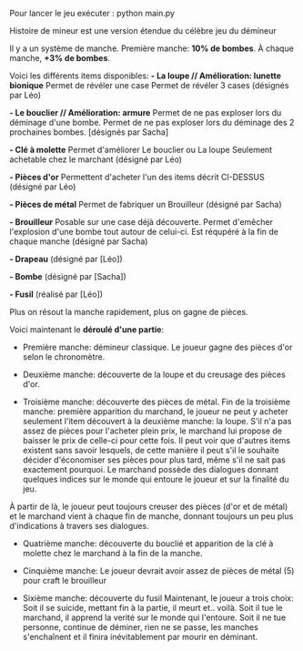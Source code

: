 Pour lancer le jeu exécuter : python main.py

Histoire de mineur est une version étendue du célèbre jeu du démineur

Il y a un système de manche.
Première manche: **10% de bombes**.
À chaque manche, **+3% de bombes**.

Voici les différents items disponibles:
**- La loupe // Amélioration: lunette bionique**
Permet de révéler une case
Permet de révéler 3 cases
(désignés par Léo)

**- Le bouclier // Amélioration: armure**
Permet de ne pas exploser lors du déminage d'une bombe.
Permet de ne pas exploser lors du déminage des 2 prochaines bombes. [désignés par Sacha]

**- Clé à molette**
Permet d'améliorer Le bouclier ou La loupe
Seulement achetable chez le marchant
(désigné par Léo)

**- Pièces d'or**
Permettent d'acheter l'un des items décrit CI-DESSUS
(désigné par Léo)

**- Pièces de métal**
Permet de fabriquer un Brouilleur
(désigné par Sacha)

**- Brouilleur**
Posable sur une case déjà découverte. Permet d'emêcher l'explosion d'une bombe tout autour de celui-ci.
Est réqupéré à la fin de chaque manche
(désigné par Sacha)

**- Drapeau**
(désigné par [Léo])

**- Bombe**
(désigné par [Sacha])

**- Fusil**
(réalisé par [Léo])

Plus on résout la manche rapidement, plus on gagne de pièces.

Voici maintenant le **déroulé d'une partie**:
- Première manche: démineur classique. Le joueur gagne des pièces d'or selon le chronomètre.

- Deuxième manche: découverte de la loupe et du creusage des pièces d'or.

- Troisième manche: découverte des pièces de métal.
  Fin de la troisième manche: première apparition du marchand, le joueur ne peut y acheter seulement l'item découvert à la deuxième manche: la loupe. S'il n'a pas assez de pièces pour l'acheter plein prix, le marchand lui propose de baisser le prix de celle-ci pour cette fois. Il peut voir que d'autres items existent sans savoir lesquels, de cette manière il peut s'il le souhaite décider d'économiser ses pièces pour plus tard, même s'il ne sait pas exactement pourquoi. Le marchand possède des dialogues donnant quelques indices sur le monde qui entoure le joueur et sur la finalité du jeu.

À partir de là, le joueur peut toujours creuser des pièces (d'or et de métal) et le marchand vient à chaque fin de manche, donnant toujours un peu plus d'indications à travers ses dialogues.

- Quatrième manche: découverte du bouclié et apparition de la clé à molette chez le marchand à la fin de la manche.

- Cinquième manche: Le joueur devrait avoir assez de pièces de métal (5) pour craft le brouilleur

- Sixième manche: découverte du fusil
  Maintenant, le joueur a trois choix:
  Soit il se suicide, mettant fin à la partie, il meurt et.. voilà.
  Soit il tue le marchand, il apprend la verité sur le monde qui l'entoure.
  Soit il ne tue personne, continue de déminer, rien ne se passe, les manches s'enchaînent et il finira inévitablement par mourir en déminant.

